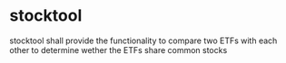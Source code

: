 # stocktool
stocktool shall provide the functionality to compare two ETFs with each other to determine  wether the ETFs share common stocks
